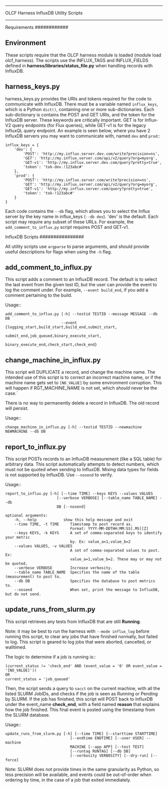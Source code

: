 *************************************
OLCF Harness InfluxDB Utility Scripts
*************************************

Requirements
############

Environment
-----------

These scripts require that the OLCF harness module is loaded (module load olcf\_harness).
The scripts use the INFLUX\_TAGS and INFLUX\_FIELDS defined in
**harness/libraries/status_file.py** when handling records with InfluxDB.


harness\_keys.py
---------------

harness\_keys.py provides the URIs and tokens required for the code to communicate
with InfluxDB. There must be a variable named ``influx_keys``, which is a Python
``dict()``, containing one or more sub-dictionaries. Each sub-dictionary is contains
the POST and GET URIs, and the token for the InfluxDB server. These keywords are
critically important. GET is for Influx-V2 query endpoints (for Flux queries), while
GET-v1 is for the legacy InfluxQL query endpoint. An example is seen below,
where you have 2 InfluxDB servers you may want to communicate with, named
``dev`` and ``prod``::

    influx_keys = {
        'dev': {
            'POST': 'http://my.influx.server.dev.com/write?precision=ns',
            'GET': 'http://my.influx.server.com/api/v2/query?org=myorg',
            'GET-v1': 'http://my.influx.server.dev.com/query?pretty=true',
            'token': 'tok-dev.!123abc#'
        },
        'prod': {
            'POST': 'http://my.influx.server.com/write?precision=ns',
            'GET': 'http://my.influx.server.com/api/v2/query?org=myorg',
            'GET-v1': 'http://my.influx.server.com/query?pretty=true',
            'token': 'tok-!123abc#'
        }
    }

Each code contains the ``--db`` flag, which allows you to select the Influx server
by the key name in influx\_keys (``--db dev``). 'dev' is the default. Each script
may require any subset of these URLs. For example, the ``add_comment_to_influx.py``
script requires POST and GET-v1.


InfluxDB Scripts
################

All utility scripts use ``argparse`` to parse arguments, and should provide useful
descriptions for flags when using the ``-h`` flag.

add\_comment\_to\_influx.py
------------------------

This script adds a comment to an InfluxDB record. The default is to select the last
event from the given test ID, but the user can provide the event to log the comment
under. For example, ``--event build_end``, if you add a comment pertaining to the
build.

Usage::

    add_comment_to_influx.py [-h] --testid TESTID --message MESSAGE --db DB
                             --event {logging_start,build_start,build_end,submit_start,
                                       submit_end,job_queued,binary_execute_start,
                                       binary_execute_end,check_start,check_end}


change\_machine\_in\_influx.py
---------------------------

This script will DUPLICATE a record, and change the machine name. The intended
use of this script is to correct an incorrect machine name, or if  the machine
name gets set to ``[NO_VALUE]`` by some environment corruption. This will
happen if RGT\_MACHINE\_NAME is not set, which *should* never be the case.`

There is no way to permanently delete a record in InfluxDB. The old record will
persist.

Usage::

    change_machine_in_influx.py [-h] --testid TESTID --newmachine NEWMACHINE --db DB


report\_to\_influx.py
-------------------

This script POSTs records to an InfluxDB measurement (like a SQL table) for
arbitrary data. This script automatically attempts to detect numbers, which
must not be quoted when sending to InfluxDB. Mixing data types for fields
is not supported by InfluxDB. Use ``--nosend`` to verify.

Usage::

    report_to_influx.py [-h] [--time TIME] --keys KEYS --values VALUES
                           [--verbose VERBOSE] [--table_name TABLE_NAME] --db
                           DB [--nosend]

    optional arguments:
        -h, --help            show this help message and exit
        --time TIME, -t TIME     Timestamp to post record as.
                                 Format: YYYY-MM-DDTHH:MM:SS[.MS][Z]
        --keys KEYS, -k KEYS     A set of comma-separated keys to identify your metric
                                 by. Ex: value_a=1,value_b=2
        --values VALUES, -v VALUES
                                 A set of comma-separated values to post. Ex:
                                 value_a=1,value_b=2. These may or may not be quoted.
        --verbose VERBOSE        Increase verbosity.
        --table_name TABLE_NAME  Specifies the name of the table (measurement) to post to.
        --db DB                  Specifies the database to post metrics to.
        --nosend                 When set, print the message to InfluxDB, but do not send.


update\_runs\_from\_slurm.py
-------------------------

This script retrieves any tests from InfluxDB that are still **Running**.

Note: it may be best to run the harness with ``--mode influx_log`` before running this script,
to clear any jobs that have finished normally, but failed to log. This script is geared to
log jobs that were aborted, cancelled, or walltimed.

The logic to determine if a job is running is::

    (current_status != 'check_end' AND (event_value = '0' OR event_value = '[NO_VALUE]'))
    OR
    current_status = 'job_queued'

Then, the script sends a query to ``sacct`` on the current machine, with all the listed SLURM JobIDs,
and checks if the job is seen as Running or Pending by SLURM. If the job has finished, this script
will POST back to InfluxDB under the event_name **check_end**, with a field named **reason** that
explains how the job finished. This final event is posted using the timestamp from the SLURM database.

Usage::

    update_runs_from_slurm.py [-h] [--time TIME] [--starttime STARTTIME]
                                 [--endtime ENDTIME] [--user USER] --machine
                                 MACHINE [--app APP] [--test TEST]
                                 [--runtag RUNTAG] [--db DB]
                                 [--verbosity VERBOSITY] [--dry-run] [--force]

Note: SLURM does not provide times in the same granularity as Python, so less precision will be available,
and events could be out-of-order when ordering by time, in the case of a job that exited immediately.

